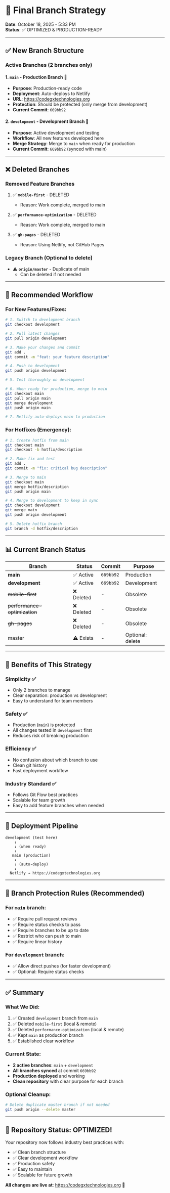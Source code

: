 # 🌿 Final Branch Strategy

**Date**: October 18, 2025 - 5:33 PM  
**Status**: ✅ OPTIMIZED & PRODUCTION-READY

---

## ✅ **New Branch Structure**

### **Active Branches** (2 branches only)

#### 1. **`main`** - Production Branch 🚀
- **Purpose**: Production-ready code
- **Deployment**: Auto-deploys to Netlify
- **URL**: https://codegxtechnologies.org
- **Protection**: Should be protected (only merge from development)
- **Current Commit**: `669bb92`

#### 2. **`development`** - Development Branch 🔧
- **Purpose**: Active development and testing
- **Workflow**: All new features developed here
- **Merge Strategy**: Merge to `main` when ready for production
- **Current Commit**: `669bb92` (synced with main)

---

## ❌ **Deleted Branches**

### **Removed Feature Branches**
1. ✅ **`mobile-first`** - DELETED
   - Reason: Work complete, merged to main
   
2. ✅ **`performance-optimization`** - DELETED
   - Reason: Work complete, merged to main

3. ✅ **`gh-pages`** - DELETED
   - Reason: Using Netlify, not GitHub Pages

### **Legacy Branch** (Optional to delete)
- ⚠️ **`origin/master`** - Duplicate of main
  - Can be deleted if not needed

---

## 🔄 **Recommended Workflow**

### **For New Features/Fixes:**

```bash
# 1. Switch to development branch
git checkout development

# 2. Pull latest changes
git pull origin development

# 3. Make your changes and commit
git add .
git commit -m "feat: your feature description"

# 4. Push to development
git push origin development

# 5. Test thoroughly on development

# 6. When ready for production, merge to main
git checkout main
git pull origin main
git merge development
git push origin main

# 7. Netlify auto-deploys main to production
```

### **For Hotfixes (Emergency):**

```bash
# 1. Create hotfix from main
git checkout main
git checkout -b hotfix/description

# 2. Make fix and test
git add .
git commit -m "fix: critical bug description"

# 3. Merge to main
git checkout main
git merge hotfix/description
git push origin main

# 4. Merge to development to keep in sync
git checkout development
git merge main
git push origin development

# 5. Delete hotfix branch
git branch -d hotfix/description
```

---

## 📊 **Current Branch Status**

| Branch | Status | Commit | Purpose |
|--------|--------|--------|---------|
| **main** | ✅ Active | `669bb92` | Production |
| **development** | ✅ Active | `669bb92` | Development |
| ~~mobile-first~~ | ❌ Deleted | - | Obsolete |
| ~~performance-optimization~~ | ❌ Deleted | - | Obsolete |
| ~~gh-pages~~ | ❌ Deleted | - | Obsolete |
| master | ⚠️ Exists | - | Optional: delete |

---

## 🎯 **Benefits of This Strategy**

### **Simplicity** ✅
- Only 2 branches to manage
- Clear separation: production vs development
- Easy to understand for team members

### **Safety** ✅
- Production (`main`) is protected
- All changes tested in `development` first
- Reduces risk of breaking production

### **Efficiency** ✅
- No confusion about which branch to use
- Clean git history
- Fast deployment workflow

### **Industry Standard** ✅
- Follows Git Flow best practices
- Scalable for team growth
- Easy to add feature branches when needed

---

## 🚀 **Deployment Pipeline**

```
development (test here)
    ↓
    ↓ (when ready)
    ↓
   main (production)
    ↓
    ↓ (auto-deploy)
    ↓
  Netlify → https://codegxtechnologies.org
```

---

## 📝 **Branch Protection Rules (Recommended)**

### **For `main` branch:**
- ✅ Require pull request reviews
- ✅ Require status checks to pass
- ✅ Require branches to be up to date
- ✅ Restrict who can push to main
- ✅ Require linear history

### **For `development` branch:**
- ✅ Allow direct pushes (for faster development)
- ✅ Optional: Require status checks

---

## ✅ **Summary**

### **What We Did:**
1. ✅ Created `development` branch from `main`
2. ✅ Deleted `mobile-first` (local & remote)
3. ✅ Deleted `performance-optimization` (local & remote)
4. ✅ Kept `main` as production branch
5. ✅ Established clear workflow

### **Current State:**
- **2 active branches**: `main` + `development`
- **All branches synced** at commit `669bb92`
- **Production deployed** and working
- **Clean repository** with clear purpose for each branch

### **Optional Cleanup:**
```bash
# Delete duplicate master branch if not needed
git push origin --delete master
```

---

## 🎊 **Repository Status: OPTIMIZED!**

Your repository now follows industry best practices with:
- ✅ Clean branch structure
- ✅ Clear development workflow
- ✅ Production safety
- ✅ Easy to maintain
- ✅ Scalable for future growth

**All changes are live at**: https://codegxtechnologies.org 🚀

